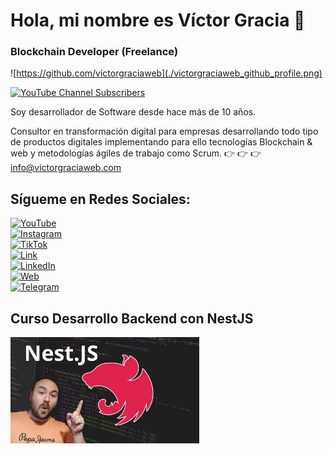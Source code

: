 # Hola, mi nombre es Víctor Gracia 👋
### Blockchain Developer (Freelance)

![https://github.com/victorgraciaweb](./victorgraciaweb_github_profile.png)

[![YouTube Channel Subscribers](https://img.shields.io/youtube/channel/subscribers/UCsmQjQ9fFjD6AkmfG7W01wg?style=social)](https://youtube.com/@victorgraciaweb?sub_confirmation=1)

Soy desarrollador de Software desde hace más de 10 años.

Consultor en transformación digital para empresas desarrollando todo tipo de productos digitales implementando para ello tecnologías Blockchain & web y metodologías ágiles de trabajo como Scrum. 👉 👉 👉 info@victorgraciaweb.com

## Sígueme en Redes Sociales:

[![YouTube](https://img.shields.io/badge/YouTube-Victorgraciaweb-FF0000?style=for-the-badge&logo=youtube&logoColor=white&labelColor=101010)](https://youtube.com/@victorgraciaweb?sub_confirmation=1)
</br>
[![Instagram](https://img.shields.io/badge/Instagram-@victorgraciaweb-E4405F?style=for-the-badge&logo=instagram&logoColor=white&labelColor=101010)](https://instagram.com/victorgraciaweb)
</br>
[![TikTok](https://img.shields.io/badge/TikTok-@victorgraciaweb-69C9D0?style=for-the-badge&logo=tiktok&logoColor=white&labelColor=101010)](https://tiktok.com/@victorgraciaweb)
</br>
[![Link](https://img.shields.io/badge/Links-victorgraciaweb-39E09B?style=for-the-badge&logo=Linktree&logoColor=white&labelColor=101010)](https://linktr.ee/victorgraciaweb)
</br>
[![LinkedIn](https://img.shields.io/badge/LinkedIn-victorgraciaweb-0077B5?style=for-the-badge&logo=linkedin&logoColor=white&labelColor=101010)](https://www.linkedin.com/in/victorgraciaweb)
</br>
[![Web](https://img.shields.io/badge/Web-victorgraciaweb.com-14a1f0?style=for-the-badge&logo=dev.to&logoColor=white&labelColor=101010)](https://victorgraciaweb.com)
</br>
[![Telegram](https://img.shields.io/badge/Telegram-Pupilos--Blockchain-0077B5?style=for-the-badge&logo=telegram&logoColor=white&labelColor=101010)](https://t.me/pupilosblockchain)

## Curso Desarrollo Backend con NestJS

<a href="https://victorgraciaweb.com/curso-desarrollo-backend-nestjs/"><img src="./curso-desarrollo-backend-nestjs.png" style="height: 60%; width:60%;"/></a>
